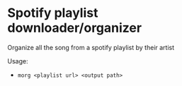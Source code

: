 # Spotify playlist downloader/organizer

Organize all the song from a spotify playlist by their artist


Usage:

- `morg <playlist url> <output path>`
